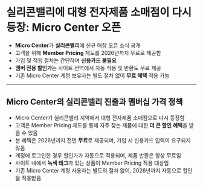 # 실리콘밸리에 대형 전자제품 소매점이 다시 등장: Micro Center 오픈


* **Micro Center**가 **실리콘밸리**에 신규 매장 오픈 소식 공개
* 고객을 위해 **Member Pricing** 제도를 2026년까지 무료로 제공함
* 가입 및 적립 절차는 간단하며 **신용카드 불필요**
* **멤버 전용 할인가**는 사이트 전역에서 자동 적용 및 반환도 무료 제공
* 기존 Micro Center 계정 보유자는 별도 절차 없이 **무료 혜택** 적용 가능

---

Micro Center의 실리콘밸리 진출과 멤버십 가격 정책
---------------------------------

* Micro Center가 실리콘밸리 지역에서 대형 전자제품 소매점으로 다시 등장함
* 고객은 Member Pricing 제도를 통해 자주 찾는 제품에 대한 **더 큰 할인 혜택**을 받을 수 있음
* 본 혜택은 2026년까지 전면 **무료**로 제공되며, 가입 시 신용카드 입력이 요구되지 않음
* 계정에 로그인한 경우 할인가가 자동으로 적용되며, 제품 반환은 항상 무료임
* 사이트 내에서 **녹색 태그**가 있는 상품이 Member Pricing 적용 대상임
* 기존 Micro Center 계정 사용자는 별도의 절차 없이, 2026년까지 자동으로 할인을 적용받음
